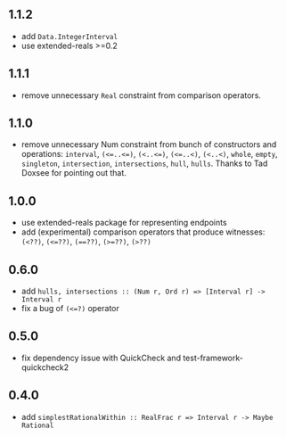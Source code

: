 1.1.2
-----
* add `Data.IntegerInterval`
* use extended-reals >=0.2

1.1.1
-----
* remove unnecessary `Real` constraint from comparison operators.

1.1.0
-----
* remove unnecessary Num constraint from bunch of constructors and operations:
  `interval`, `(<=..<=)`, `(<..<=)`, `(<=..<)`, `(<..<)`, `whole`, `empty`,
  `singleton`, `intersection`, `intersections`, `hull`, `hulls`.
  Thanks to Tad Doxsee for pointing out that.

1.0.0
-----
* use extended-reals package for representing endpoints
* add (experimental) comparison operators that produce witnesses:
  `(<??)`, `(<=??)`, `(==??)`, `(>=??)`, `(>??)`

0.6.0
-----
* add `hulls, intersections :: (Num r, Ord r) => [Interval r] -> Interval r`
* fix a bug of `(<=?)` operator

0.5.0
-----
* fix dependency issue with QuickCheck and test-framework-quickcheck2

0.4.0
-----
* add `simplestRationalWithin :: RealFrac r => Interval r -> Maybe Rational`
